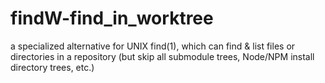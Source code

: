 findW-find_in_worktree
======================

a specialized alternative for UNIX find(1), which can find &amp; list files or directories in a repository (but skip all submodule trees, Node/NPM install directory trees, etc.)
